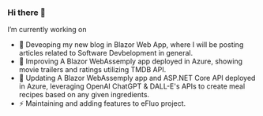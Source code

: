 ### Hi there 👋
  I’m currently working on 

- 🌱 Deveoping my new blog in Blazor Web App, where I will be posting articles related to Software Devbelopment in general.
- 💬 Improving A Blazor WebAssemply app deployed in Azure, showing movie trailers and ratings utilizing TMDB API. 
- 🌱 Updating A Blazor WebAssemply app and ASP.NET Core API deployed in Azure, leveraging OpenAI ChatGPT & DALL-E's  APIs to create meal recipes based on any given ingredients.
- ⚡ Maintaining and adding features to eFluo project.


<!--
**leobdev/leobdev** is a ✨ _special_ ✨ repository because its `README.md` (this file) appears on your GitHub profile.

Here are some ideas to get you started:

- 🔭 I’m currently working on ...
- 🌱 I’m currently learning ...
- 👯 I’m looking to collaborate on ...
- 🤔 I’m looking for help with ...
- 💬 Ask me about ...
- 📫 How to reach me: ...
- 😄 Pronouns: ...
- ⚡ Fun fact: ...
-->

